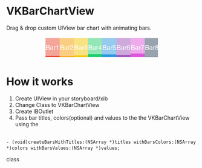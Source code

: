 VKBarChartView
==============

Drag &amp; drop custom UIView bar chart with animating bars.

<p align="center"><img src="https://github.com/Valentin-Kalchev/VKBarChartView/blob/master/VKBarChartView.gif"/></p>

# How it works 

1. Create UIView in your storyboard/xib
2. Change Class to VKBarChartView
3. Create IBOutlet 
4. Pass bar titles, colors(optional) and values to the the VKBarChartView using the 

```objc

- (void)createBarsWithTitles:(NSArray *)titles withBarsColors:(NSArray *)colors withBarsValues:(NSArray *)values;
```
class